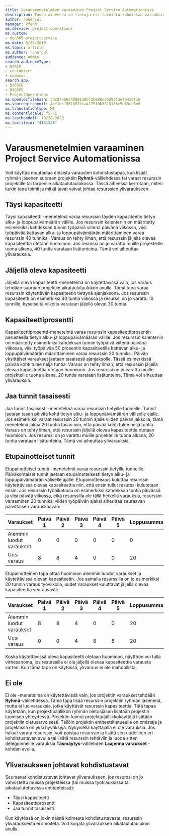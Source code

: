 ```yaml
---
title: Varausmenetelmien varaaminen Project Service Automationissa
description: Tässä aiheessa on tietoja eri tavoista kohdistaa varauksia.
author: ruhercul
manager: kfend
ms.service: project-operations
ms.custom:
- dyn365-projectservice
ms.date: 9/26/2019
ms.topic: article
ms.author: ruhercul
audience: Admin
search.audienceType:
- admin
- customizer
- enduser
search.app:
- D365CE
- D365PS
- ProjectOperations
ms.openlocfilehash: 3dc87a66a4b881a06f2b888c26d9dfaefb419f16
ms.sourcegitcommit: 4cf1dc1561b92fca4175f0b3813133c5e63ce8e6
ms.translationtype: HT
ms.contentlocale: fi-FI
ms.lasthandoff: 10/28/2020
ms.locfileid: "4131348"
---
```

# <a name="booking-allocation-methods-in-project-service-automation"></a>Varausmenetelmien varaaminen Project Service Automationissa

Voit käyttää muutamaa erilaista varausten kohdistustapaa, kun lisäät ryhmän jäsenen suoraan projektiin **Ryhmä**-välilehdessä tai varaat resurssin projektille tai tarpeelle aikataulutaulukossa. Tässä aiheessa kerrotaan, miten kukin tapa toimii ja mitkä tavat voivat johtaa resurssien ylivaraukseen.

## <a name="full-capacity"></a>Täysi kapasiteetti 
Täysi kapasiteetti -menetelmä varaa resurssin täyden kapasiteetin tietyn alku- ja loppupäivämäärän välille. Jos resurssin kalenteriin on määritetty esimerkiksi kahdeksan tunnin työpäivä viitenä päivänä viikossa, viisi työpäivää kattavan alku- ja loppupäivämäärän määrittäminen varaa resurssin 40 tunniksi. Varaus on tehty ilman, että resurssin jäljellä olevaa kapasiteettia otetaan huomioon. Jos resurssi on jo varattu muille projekteille tuona aikana, 40 tuntia varataan lisätunteina. Tämä voi aiheuttaa ylivarauksia.

## <a name="remaining-capacity"></a>Jäljellä oleva kapasiteetti
Jäljellä oleva kapasiteetti -menetelmä on käytettävissä vain, jos varaus tehdään suoraan projektiin aikataulutaulukon avulla. Tämä tapa varaa resurssin käytettävän kapasiteetin tiettynä ajanjaksona. Jos resurssin kapasiteetti on esimerkiksi 40 tuntia viikossa ja resurssi on jo varattu 10 tunnille, kyseiseltä viikolta varataan jäljellä olevat 30 tuntia.

## <a name="percentage-capacity"></a>Kapasiteettiprosentti
Kapasiteettiprosentti-menetelmä varaa resurssin kapasiteettiprosentin perusteella tietyn alku- ja loppupäivämäärän välille. Jos resurssin kalenteriin on määritetty esimerkiksi kahdeksan tunnin työpäivä viitenä päivänä viikossa, viisi työpäivää 50 prosentin kapasiteetilla kattavan alku- ja loppupäivämäärän määrittäminen varaa resurssin 20 tunniksi. Päivän yksittäiset varaukset jaetaan tasaisesti ajanjaksolle. Tässä esimerkissä päivää kohti tulee neljä tuntia. Varaus on tehty ilman, että resurssin jäljellä olevaa kapasiteettia otetaan huomioon. Jos resurssi on jo varattu muille projekteille tuona aikana, 20 tuntia varataan lisätunteina. Tämä voi aiheuttaa ylivarauksia.

## <a name="evenly-distribute-hours"></a>Jaa tunnit tasaisesti
Jaa tunnit tasaisesti -menetelmä varaa resurssin tietyille tunneille. Tunnit jaetaan tasan päivää kohti tietyn alku- ja loppupäivämäärän väliselle ajalle. Jos esimerkiksi varaat resurssin 20 tunnin ajalle viiden päivän jaksolla, tämä menetelmä jakaa 20 tuntia tasan niin, että päivää kohti tulee neljä tuntia. Varaus on tehty ilman, että resurssin jäljellä olevaa kapasiteettia otetaan huomioon. Jos resurssi on jo varattu muille projekteille tuona aikana, 20 tuntia varataan lisätunteina. Tämä voi aiheuttaa ylivarauksia.

## <a name="front-load-hours"></a>Etupainotteiset tunnit
Etupainotteiset tunnit -menetelmä varaa resurssin tietyille tunneille. Päiväkohtaiset tunnit jaetaan etupainotteisesti tietyn alku- ja loppupäivämäärän väliselle ajalle. Etupainotteisuus kuluttaa resurssin käytettävissä olevaa kapasiteettia niin, että ensin tullut resurssi kulutetaan ensin. Jos resurssin työaikataulu on esimerkiksi kahdeksan tuntia päivässä ja viisi päivää viikossa, eikä resurssilla ole tällä hetkellä varauksia, resurssin varaaminen 20 tunniksi viiden työpäivän ajaksi aiheuttaa seuraavan päivittäisen varauskaavan: 

|         Varaukset          |    Päivä 1    |    Päivä 2    |    Päivä 3    |    Päivä 4    |    Päivä 5    |    Loppusumma    |
|---------------------------|-------------|-------------|-------------|-------------|-------------|-------------|
|    Aiemmin luodut varaukset    |    0        |    0        |    0        |    0        |    0        |    0        |
|    Uusi varaus          |    8        |    8        |    4        |    0        |    0        |    20       |

Etupainotteinen tapa ottaa huomioon aiemmin luodut varaukset ja käytettävissä olevan kapasiteetin. Jos samalla resurssilla on jo esimerkiksi 20 tunnin varaus työviikolla, uudet varaukset kuluttavat jäljellä olevaa kapasiteettia seuraavasti:

|   Varaukset          | Päivä 1 | Päivä 2 | Päivä 3 | Päivä 4 | Päivä 5 | Loppusumma |
|---------------------|-------|-------|-------|-------|-------|-------|
| Aiemmin luodut varaukset | 8     | 8     | 4     | 0     | 0     | 20    |
| Uusi varaus       | 0     | 0     | 4     | 8     | 8     | 20    |

Koska käytettävissä oleva kapasiteetti otetaan huomioon, näyttöön voi tulla virhesanoma, jos resurssilla ei ole jäljellä olevaa kapasiteettia varausta varten. Kun tämä tapa on käytössä, ylivaraus ei ole mahdollista.

## <a name="none"></a>Ei ole
Ei ole -menetelmä on käytettävissä vain, jos projektin varaukset tehdään **Ryhmä**-välilehdessä. Tämä tapa lisää resurssin projektiin ryhmän jäsenenä, mutta ei luo varauksia, jotka käyttävät resurssin kapasiteettia. Tätä tapaa käytetään, kun projektipäällikön ryhmän oletusjäsen lisätään projektin luomisen yhteydessä. Projektin luonut projektipäällikkökäyttäjä lisätään projektiin oletusarvoisesti. Tällöin projektin entiteettitietueella on omistaja ja projektissa on yksi hyväksyjä. Nykyisellä käyttäjällä ei ole varauksia. Jos haluat varata resurssin, voit poistaa resurssin ja lisätä sen uudelleen eri kohdistustavan avulla tai lisätä resurssin tehtäviin ja luoda sitten delegoinneille varauksia **Täsmäytys**-välilehden **Laajenna varaukset** -kohdan avulla.

## <a name="allocation-methods-that-lead-to-overbooking"></a>Ylivaraukseen johtavat kohdistustavat
Seuraavat kohdistustavat johtavat ylivaraukseen, jos resurssi on jo vahvistettu muissa projekteissa (tai muissa työtilauksissa tai aikataulutettavissa entiteeteissä):

- Täysi kapasiteetti
- Kapasiteettiprosentti
- Jaa tunnit tasaisesti

Kun käytössä on jokin näistä kolmesta kohdistustavasta, resurssin ylivarauksesta ei ilmoiteta. Voit korjata ylivarauksen aikataulutaulukon avulla.
